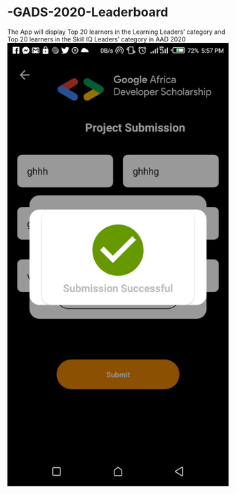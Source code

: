 # -GADS-2020-Leaderboard
The  App will display Top 20 learners in the Learning Leaders’ category and Top 20 learners in the Skill IQ Leaders’ category in AAD 2020
![image](https://github.com/MrCoderJ/-GADS-2020-Leaderboard/blob/master/app/src/main/res/drawable/Screenshot_20200910-175741.png)
